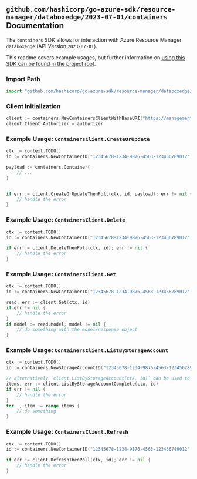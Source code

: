 
## `github.com/hashicorp/go-azure-sdk/resource-manager/databoxedge/2023-07-01/containers` Documentation

The `containers` SDK allows for interaction with Azure Resource Manager `databoxedge` (API Version `2023-07-01`).

This readme covers example usages, but further information on [using this SDK can be found in the project root](https://github.com/hashicorp/go-azure-sdk/tree/main/docs).

### Import Path

```go
import "github.com/hashicorp/go-azure-sdk/resource-manager/databoxedge/2023-07-01/containers"
```


### Client Initialization

```go
client := containers.NewContainersClientWithBaseURI("https://management.azure.com")
client.Client.Authorizer = authorizer
```


### Example Usage: `ContainersClient.CreateOrUpdate`

```go
ctx := context.TODO()
id := containers.NewContainerID("12345678-1234-9876-4563-123456789012", "example-resource-group", "dataBoxEdgeDeviceValue", "storageAccountValue", "containerValue")

payload := containers.Container{
	// ...
}


if err := client.CreateOrUpdateThenPoll(ctx, id, payload); err != nil {
	// handle the error
}
```


### Example Usage: `ContainersClient.Delete`

```go
ctx := context.TODO()
id := containers.NewContainerID("12345678-1234-9876-4563-123456789012", "example-resource-group", "dataBoxEdgeDeviceValue", "storageAccountValue", "containerValue")

if err := client.DeleteThenPoll(ctx, id); err != nil {
	// handle the error
}
```


### Example Usage: `ContainersClient.Get`

```go
ctx := context.TODO()
id := containers.NewContainerID("12345678-1234-9876-4563-123456789012", "example-resource-group", "dataBoxEdgeDeviceValue", "storageAccountValue", "containerValue")

read, err := client.Get(ctx, id)
if err != nil {
	// handle the error
}
if model := read.Model; model != nil {
	// do something with the model/response object
}
```


### Example Usage: `ContainersClient.ListByStorageAccount`

```go
ctx := context.TODO()
id := containers.NewStorageAccountID("12345678-1234-9876-4563-123456789012", "example-resource-group", "dataBoxEdgeDeviceValue", "storageAccountValue")

// alternatively `client.ListByStorageAccount(ctx, id)` can be used to do batched pagination
items, err := client.ListByStorageAccountComplete(ctx, id)
if err != nil {
	// handle the error
}
for _, item := range items {
	// do something
}
```


### Example Usage: `ContainersClient.Refresh`

```go
ctx := context.TODO()
id := containers.NewContainerID("12345678-1234-9876-4563-123456789012", "example-resource-group", "dataBoxEdgeDeviceValue", "storageAccountValue", "containerValue")

if err := client.RefreshThenPoll(ctx, id); err != nil {
	// handle the error
}
```
